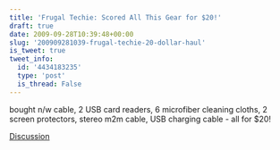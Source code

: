 ```yaml
---
title: 'Frugal Techie: Scored All This Gear for $20!'
draft: true
date: 2009-09-28T10:39:48+00:00
slug: '200909281039-frugal-techie-20-dollar-haul'
is_tweet: true
tweet_info:
  id: '4434183235'
  type: 'post'
  is_thread: False
---
```




bought n/w cable, 2 USB card readers, 6 microfiber cleaning cloths, 2 screen protectors, stereo m2m cable, USB charging cable - all for $20!

[Discussion](https://x.com/sytelus/status/4434183235)
